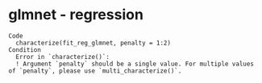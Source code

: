# glmnet - regression

    Code
      characterize(fit_reg_glmnet, penalty = 1:2)
    Condition
      Error in `characterize()`:
      ! Argument `penalty` should be a single value. For multiple values of `penalty`, please use `multi_characterize()`.


